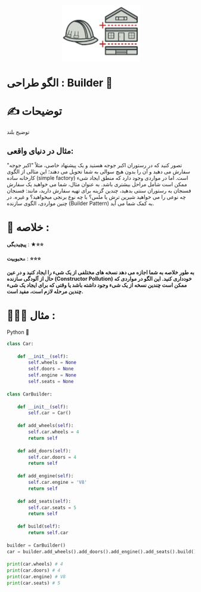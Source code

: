 <p align="center">
  <img src="https://github.com/mojtabapaso/Design-Pattern-Persian/blob/main/img/Creational/builder-mini.png" height="150px" />
</p>

# الگو طراحی :  Builder 👷
 
# ✍️ توضیحات 
توضیح بلند

## مثال در دنیای واقعی:
تصور کنید که در رستوران اکبر جوجه هستید و یک پیشنهاد خاصی، مثلاً "اکبر جوجه" سفارش می دهید و آن را بدون هیچ سوالی به شما تحویل می دهند؛ این مثالی از الگوی کارخانه ساده (simple factory) است. اما در مواردی وجود دارد که منطق ایجاد شیء ممکن است شامل مراحل بیشتری باشد. به عنوان مثال، شما می خواهید یک سفارش فسنجان به رستوران سنتی بدهید، چندین گزینه برای تهیه سفارش دارید، مانند: فسنجان چه نوعی را می خواهید شیرین ترش یا ملس؟ با چه نوع برنجی میخواهید؟ و غیره. در چنین مواردی، الگوی سازنده (Builder Pattern) به کمک شما می آید.


 # 📝 خلاصه :
**پیچیدیگی** : **★⭐⭐** 

م**حبوبیت** : **⭐⭐⭐**

**به طور خلاصه به شما اجازه می دهد نسخه های مختلفی از یک شیء را ایجاد کنید و در عین حال از آلودگی سازنده (Constructor Pollution) خودداری کنید. این الگو در مواردی که ممکن است چندین نسخه از یک شیء وجود داشته باشد یا وقتی که برای ایجاد یک شیء چندین مرحله لازم است، مفید است.**

# 👨🏻‍💻 مثال  :
Python 🐍 


```python
class Car:

    def __init__(self):
        self.wheels = None
        self.doors = None
        self.engine = None
        self.seats = None

class CarBuilder:

    def __init__(self):
        self.car = Car()

    def add_wheels(self):
        self.car.wheels = 4
        return self
    
    def add_doors(self):
        self.car.doors = 4
        return self

    def add_engine(self):
        self.car.engine = 'V8'
        return self 

    def add_seats(self):
        self.car.seats = 5
        return self

    def build(self):
        return self.car

builder = CarBuilder()
car = builder.add_wheels().add_doors().add_engine().add_seats().build()

print(car.wheels) # 4
print(car.doors) # 4
print(car.engine) # V8 
print(car.seats) # 5
```

